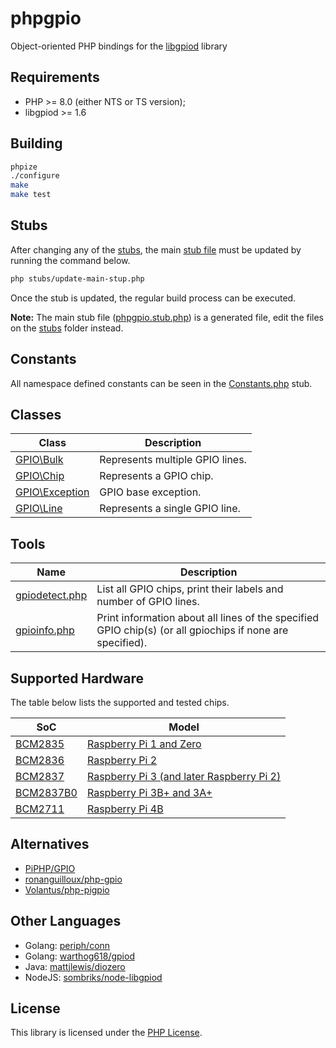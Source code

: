 # phpgpio

Object-oriented PHP bindings for the [libgpiod](https://git.kernel.org/pub/scm/libs/libgpiod/libgpiod.git/) library

## Requirements

- PHP >= 8.0 (either NTS or TS version);
- libgpiod >= 1.6

## Building

```bash
phpize
./configure
make
make test
```

## Stubs

After changing any of the [stubs](stubs/), the main [stub file](phpgpio.stub.php) must be updated by running the command below.

```bash
php stubs/update-main-stup.php
```

Once the stub is updated, the regular build process can be executed.

**Note:** The main stub file ([phpgpio.stub.php](phpgpio.stub.php)) is a generated file, edit the files on the [stubs](stubs/) folder instead.

## Constants

All namespace defined constants can be seen in the [Constants.php](stubs/Constants.php) stub.

## Classes

Class                                 | Description
--------------------------------------|------------
[GPIO\Bulk](stubs/Bulk.php)           | Represents multiple GPIO lines.
[GPIO\Chip](stubs/Chip.php)           | Represents a GPIO chip.
[GPIO\Exception](stubs/Exception.php) | GPIO base exception.
[GPIO\Line](stub/Line.php)            | Represents a single GPIO line.

## Tools

Name                                   | Description
---------------------------------------|------------
[gpiodetect.php](tools/gpiodetect.php) | List all GPIO chips, print their labels and number of GPIO lines.
[gpioinfo.php](tools/gpioinfo.php)     | Print information about all lines of the specified GPIO chip(s) (or all gpiochips if none are specified).

## Supported Hardware

The table below lists the supported and tested chips.

SoC                               | Model
----------------------------------|------
[BCM2835](tests/BCM2835.phpt)     | [Raspberry Pi 1 and Zero](https://www.raspberrypi.org/documentation/hardware/raspberrypi/bcm2835/README.md)
[BCM2836](tests/BCM2836.phpt)     | [Raspberry Pi 2](https://www.raspberrypi.org/documentation/hardware/raspberrypi/bcm2836/README.md)
[BCM2837](tests/BCM2837.phpt)     | [Raspberry Pi 3 (and later Raspberry Pi 2)](https://www.raspberrypi.org/documentation/hardware/raspberrypi/bcm2837/README.md)
[BCM2837B0](tests/BCM2837B0.phpt) | [Raspberry Pi 3B+ and 3A+](https://www.raspberrypi.org/documentation/hardware/raspberrypi/bcm2837b0/README.md)
[BCM2711](tests/BCM2711.phpt)     | [Raspberry Pi 4B](https://www.raspberrypi.org/documentation/hardware/raspberrypi/bcm2711/README.md)

## Alternatives

- [PiPHP/GPIO](https://github.com/PiPHP/GPIO)
- [ronanguilloux/php-gpio](https://github.com/ronanguilloux/php-gpio)
- [Volantus/php-pigpio](https://github.com/Volantus/php-pigpio)

## Other Languages

- Golang: [periph/conn](https://github.com/periph/conn)
- Golang: [warthog618/gpiod](https://github.com/warthog618/gpiod)
- Java: [mattjlewis/diozero](https://github.com/mattjlewis/diozero)
- NodeJS: [sombriks/node-libgpiod](https://github.com/sombriks/node-libgpiod)

## License

This library is licensed under the [PHP License](LICENSE).
